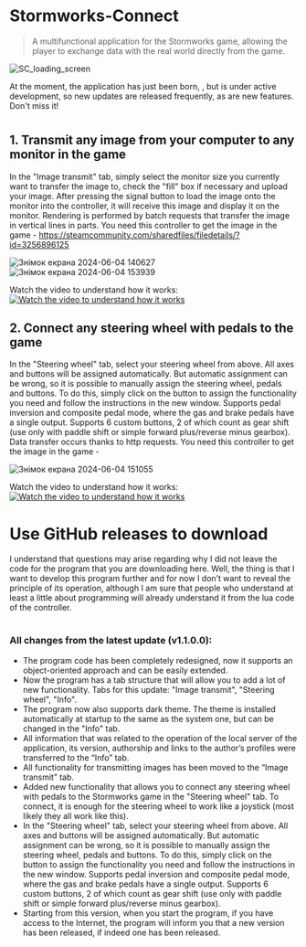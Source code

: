 # Stormworks-Connect
>A multifunctional application for the Stormworks game, allowing the player to exchange data with the real world directly from the game.

![SC_loading_screen](https://github.com/DilerFeed/Stormworks-Connect/assets/33964247/8cf1a61f-1e31-47e4-a362-ea75258e27b5)

At the moment, the application has just been born, , but is under active development, so new updates are released frequently, as are new features. Don't miss it!

#

## 1. Transmit any image from your computer to any monitor in the game
In the "Image transmit" tab, simply select the monitor size you currently want to transfer the image to, check the "fill" box if necessary and upload your image. After pressing the signal button to load the image onto the monitor into the controller, it will receive this image and display it on the monitor. Rendering is performed by batch requests that transfer the image in vertical lines in parts.
You need this controller to get the image in the game - https://steamcommunity.com/sharedfiles/filedetails/?id=3256896125

![Знімок екрана 2024-06-04 140627](https://github.com/DilerFeed/Stormworks-Connect/assets/33964247/a0b456ab-7f85-443f-b47f-d051b31e5748)
![Знімок екрана 2024-06-04 153939](https://github.com/DilerFeed/Stormworks-Connect/assets/33964247/5fbbf182-c634-454a-b214-6f7b754b6b10)

Watch the video to understand how it works:
[![Watch the video to understand how it works](https://img.youtube.com/vi/yDV3IyEmLcY/0.jpg)](https://www.youtube.com/watch?v=yDV3IyEmLcY)

## 2. Connect any steering wheel with pedals to the game
In the "Steering wheel" tab, select your steering wheel from above. All axes and buttons will be assigned automatically. But automatic assignment can be wrong, so it is possible to manually assign the steering wheel, pedals and buttons. To do this, simply click on the button to assign the functionality you need and follow the instructions in the new window. Supports pedal inversion and composite pedal mode, where the gas and brake pedals have a single output. Supports 6 custom buttons, 2 of which count as gear shift (use only with paddle shift or simple forward plus/reverse minus gearbox). Data transfer occurs thanks to http requests.
You need this controller to get the image in the game - 

![Знімок екрана 2024-06-04 151055](https://github.com/DilerFeed/Stormworks-Connect/assets/33964247/593d4b62-78fb-465b-b9d0-93f88be6a93d)

Watch the video to understand how it works:
[![Watch the video to understand how it works](https://img.youtube.com/vi/JS2815DQp7o/0.jpg)](https://www.youtube.com/watch?v=JS2815DQp7o)

# Use GitHub releases to download

I understand that questions may arise regarding why I did not leave the code for the program that you are downloading here. Well, the thing is that I want to develop this program further and for now I don’t want to reveal the principle of its operation, although I am sure that people who understand at least a little about programming will already understand it from the lua code of the controller.

#

### All changes from the latest update (v1.1.0.0):
* The program code has been completely redesigned, now it supports an object-oriented approach and can be easily extended.
* Now the program has a tab structure that will allow you to add a lot of new functionality. Tabs for this update: "Image transmit", "Steering wheel", "Info".
* The program now also supports dark theme. The theme is installed automatically at startup to the same as the system one, but can be changed in the "Info" tab.
* All information that was related to the operation of the local server of the application, its version, authorship and links to the author’s profiles were transferred to the “Info” tab.
* All functionality for transmitting images has been moved to the “Image transmit” tab.
* Added new functionality that allows you to connect any steering wheel with pedals to the Stormworks game in the "Steering wheel" tab. To connect, it is enough for the steering wheel to work like a joystick (most likely they all work like this).
* In the "Steering wheel" tab, select your steering wheel from above. All axes and buttons will be assigned automatically. But automatic assignment can be wrong, so it is possible to manually assign the steering wheel, pedals and buttons. To do this, simply click on the button to assign the functionality you need and follow the instructions in the new window. Supports pedal inversion and composite pedal mode, where the gas and brake pedals have a single output. Supports 6 custom buttons, 2 of which count as gear shift (use only with paddle shift or simple forward plus/reverse minus gearbox).
* Starting from this version, when you start the program, if you have access to the Internet, the program will inform you that a new version has been released, if indeed one has been released.
